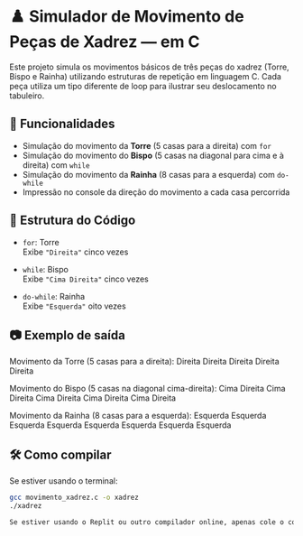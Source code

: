 # ♟️ Simulador de Movimento de Peças de Xadrez — em C

Este projeto simula os movimentos básicos de três peças do xadrez (Torre, Bispo e Rainha) utilizando estruturas de repetição em linguagem C. Cada peça utiliza um tipo diferente de loop para ilustrar seu deslocamento no tabuleiro.

## 🚀 Funcionalidades

- Simulação do movimento da **Torre** (5 casas para a direita) com `for`
- Simulação do movimento do **Bispo** (5 casas na diagonal para cima e à direita) com `while`
- Simulação do movimento da **Rainha** (8 casas para a esquerda) com `do-while`
- Impressão no console da direção do movimento a cada casa percorrida

## 📄 Estrutura do Código

- `for`: Torre  
  Exibe `"Direita"` cinco vezes

- `while`: Bispo  
  Exibe `"Cima Direita"` cinco vezes

- `do-while`: Rainha  
  Exibe `"Esquerda"` oito vezes

## 📷 Exemplo de saída

Movimento da Torre (5 casas para a direita): Direita Direita Direita Direita Direita

Movimento do Bispo (5 casas na diagonal cima-direita): Cima Direita Cima Direita Cima Direita Cima Direita Cima Direita

Movimento da Rainha (8 casas para a esquerda): Esquerda Esquerda Esquerda Esquerda Esquerda Esquerda Esquerda Esquerda

## 🛠️ Como compilar

Se estiver usando o terminal:

```bash
gcc movimento_xadrez.c -o xadrez
./xadrez

Se estiver usando o Replit ou outro compilador online, apenas cole o código e execute!
